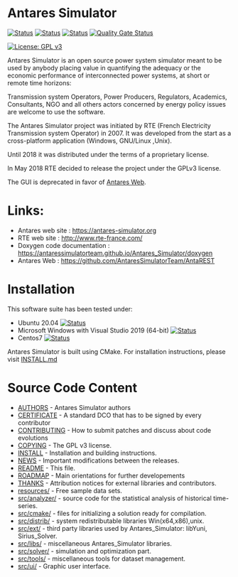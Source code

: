 # Antares Simulator
[![Status][ubuntu_precompiled_svg]][ubuntu_precompiled_link]  [![Status][windows_precompiled_svg]][windows_precompiled_link] [![Status][centos_precompiled_svg]][centos_precompiled_link] [![Quality Gate Status](https://sonarcloud.io/api/project_badges/measure?project=AntaresSimulatorTeam_Antares_Simulator&metric=alert_status)](https://sonarcloud.io/dashboard?id=AntaresSimulatorTeam_Antares_Simulator)

[![License: GPL v3](https://img.shields.io/badge/License-GPLv3-blue.svg)](https://www.gnu.org/licenses/gpl-3.0)



Antares Simulator is an open source power system simulator meant to be
used by anybody placing value in quantifying the adequacy or the 
economic performance of interconnected power systems, at short or 
remote time horizons: 

Transmission system Operators, Power Producers, Regulators, Academics,
Consultants, NGO and all others actors concerned by energy policy issues
are welcome to use the software.

The Antares Simulator project was initiated by RTE (French Electricity 
Transmission system Operator) in 2007. It was developed from the start
as a cross-platform application (Windows, GNU/Linux ,Unix). 

Until 2018 it was distributed under the terms of a proprietary license.

In May 2018 RTE decided to release the project under the GPLv3 license.

The GUI is deprecated in favor of [Antares Web](https://github.com/AntaresSimulatorTeam/AntaREST).

[linux_system_svg]: https://github.com/AntaresSimulatorTeam/Antares_Simulator/workflows/Linux%20CI%20(system%20libs)/badge.svg

[linux_system_link]: https://github.com/AntaresSimulatorTeam/Antares_Simulator/actions?query=workflow%3A"Linux%20CI%20(system%20libs)"

[windows_vcpkg_svg]: https://github.com/AntaresSimulatorTeam/Antares_Simulator/workflows/Windows%20CI%20(VCPKG)/badge.svg

[windows_vcpkg_link]: https://github.com/AntaresSimulatorTeam/Antares_Simulator/actions?query=workflow%3A"Windows%20CI%20(VCPKG)"

[centos7_system_svg]: https://github.com/AntaresSimulatorTeam/Antares_Simulator/workflows/Centos7%20CI%20(system%20libs)/badge.svg

[centos7_system_link]: https://github.com/AntaresSimulatorTeam/Antares_Simulator/actions?query=workflow%3A"Centos7%20CI%20(system%20libs)"


# Links:

- Antares web site :  https://antares-simulator.org
- RTE web site  : http://www.rte-france.com/
- Doxygen code documentation  : https://antaressimulatorteam.github.io/Antares_Simulator/doxygen
- Antares Web : https://github.com/AntaresSimulatorTeam/AntaREST


# Installation

This software suite has been tested under:

*   Ubuntu 20.04 [![Status][ubuntu_precompiled_svg]][ubuntu_precompiled_link] 
*   Microsoft Windows with Visual Studio 2019 (64-bit) [![Status][windows_precompiled_svg]][windows_precompiled_link]
*   Centos7 [![Status][centos_precompiled_svg]][centos_precompiled_link] 

Antares Simulator is built using CMake.
For installation instructions, please visit [INSTALL.md](INSTALL.md)

# Source Code Content

* [AUTHORS](AUTHORS.txt)           -    Antares Simulator authors
* [CERTIFICATE](CERTIFICATE.txt)	 - A standard DCO that has to be signed by every contributor 
* [CONTRIBUTING](CONTRIBUTING.txt)	     - How to submit patches and discuss about code evolutions
* [COPYING](COPYING.txt)            - The GPL v3 license.
* [INSTALL](INSTALL.md)           - Installation and building instructions.
* [NEWS](NEWS.md)                 - Important modifications between the releases.
* [README](README.md)             - This file.
* [ROADMAP](ROADMAP.txt)            - Main orientations for further developements 
* [THANKS](THANKS.txt)             - Attribution notices for external libraries and contributors.
* [resources/](resources)	 - Free sample data sets. 
* [src/analyzer/](src/analyzer)      - source code for the statistical analysis of historical time-series.
* [src/cmake/](src/cmake)        - files for initializing a solution ready for compilation. 
* [src/distrib/](src/distrib)       - system redistributable libraries  Win(x64,x86),unix. 
* [src/ext/](src/ext)     	 - third party libraries used by Antares_Simulator: libYuni, Sirius_Solver.
* [src/libs/](src/libs)		   - miscellaneous Antares_Simulator libraries.
* [src/solver/](src/solver)     - simulation and optimization part.
* [src/tools/](src/tools)        - miscellaneous tools for dataset management. 
* [src/ui/](src/ui)           - Graphic user interface. 


[ubuntu_precompiled_svg]: https://github.com/AntaresSimulatorTeam/Antares_Simulator/workflows/Ubuntu%20CI%20(pre-compiled)/badge.svg
[ubuntu_precompiled_link]: https://github.com/AntaresSimulatorTeam/Antares_Simulator/actions?query=workflow%3A"Ubuntu%20CI%20(pre-compiled)"

[windows_precompiled_svg]: https://github.com/AntaresSimulatorTeam/Antares_Simulator/workflows/Windows%20CI%20(VCPKG%20and%20pre-compiled)/badge.svg
[windows_precompiled_link]: https://github.com/AntaresSimulatorTeam/Antares_Simulator/actions?query=workflow%3A"Windows%20CI%20(VCPKG%20and%20pre-compiled)"

[centos_precompiled_svg]: https://github.com/AntaresSimulatorTeam/Antares_Simulator/workflows/Centos7%20CI%20(pre-compiled)/badge.svg
[centos_precompiled_link]: https://github.com/AntaresSimulatorTeam/Antares_Simulator/actions?query=workflow%3A"Centos7%20CI%20(pre-compiled)"
